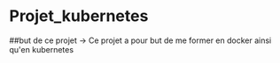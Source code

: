 # Projet_kubernetes
##but de ce projet
  -> Ce projet a pour but de me former en docker ainsi qu'en kubernetes
